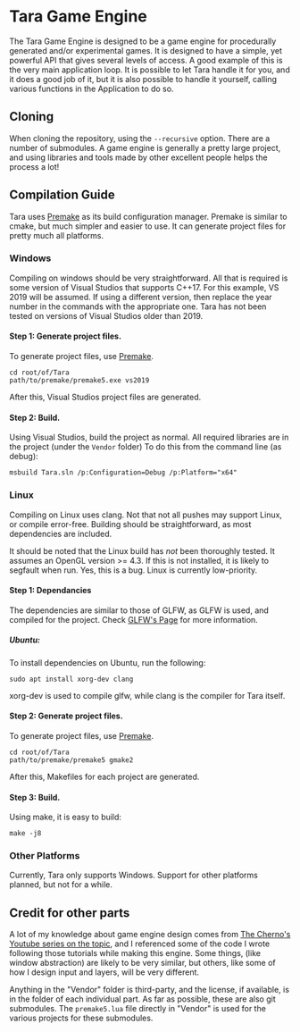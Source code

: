 # Tara Game Engine
The Tara Game Engine is designed to be a game engine for procedurally generated and/or experimental games. It is designed to have a simple, yet powerful API that gives several levels of access. A good example of this is the very main application loop. It is possible to let Tara handle it for you, and it does a good job of it, but it is also possible to handle it yourself, calling various functions in the Application to do so.

## Cloning
When cloning the repository, using the `--recursive` option. There are a number of submodules. A game engine is generally a pretty large project, and using libraries and tools made by other excellent people helps the process a lot!


## Compilation Guide
Tara uses [Premake](https://premake.github.io/) as its build configuration manager. Premake is similar to cmake, but much simpler and easier to use. It can generate project files for pretty much all platforms.

### Windows
Compiling on windows should be very straightforward. All that is required is some version of Visual Studios that supports C++17. For this example, VS 2019 will be assumed. If using a different version, then replace the year number in the commands with the appropriate one. Tara has not been tested on versions of Visual Studios older than 2019.

#### Step 1: Generate project files.
To generate project files, use [Premake](https://premake.github.io/).

	cd root/of/Tara
	path/to/premake/premake5.exe vs2019
	
After this, Visual Studios project files are generated.

#### Step 2: Build.
Using Visual Studios, build the project as normal. All required libraries are in the project (under the ```Vendor``` folder)
To do this from the command line (as debug): 

	msbuild Tara.sln /p:Configuration=Debug /p:Platform="x64"

### Linux
Compiling on Linux uses clang. Not that not all pushes may support Linux, or compile error-free. Building should be straightforward, as most dependencies are included. 

It should be noted that the Linux build has *not* been thoroughly tested. It assumes an OpenGL version >= 4.3. If this is not installed, it is likely to segfault when run. Yes, this is a bug. Linux is currently low-priority. 

#### Step 1: Dependancies
The dependencies are similar to those of GLFW, as GLFW is used, and compiled for the project. Check [GLFW's Page](https://www.glfw.org/docs/latest/compile_guide.html#compile_deps_x11) for more information. 

##### Ubuntu:
To install dependencies on Ubuntu, run the following:

	sudo apt install xorg-dev clang

xorg-dev is used to compile glfw, while clang is the compiler for Tara itself.


#### Step 2: Generate project files.
To generate project files, use [Premake](https://premake.github.io/).

	cd root/of/Tara
	path/to/premake/premake5 gmake2
	
After this, Makefiles for each project are generated.

#### Step 3: Build.
Using make, it is easy to build:

	make -j8


### Other Platforms
Currently, Tara only supports Windows. Support for other platforms planned, but not for a while.

## Credit for other parts
A lot of my knowledge about game engine design comes from [The Cherno's Youtube series on the topic](https://www.youtube.com/watch?v=JxIZbV_XjAs&list=PLlrATfBNZ98dC-V-N3m0Go4deliWHPFwT&index=1), and I referenced some of the code I wrote following those tutorials while making this engine. Some things, (like window abstraction) are likely to be very similar, but others, like some of how I design input and layers, will be very different.

Anything in the "Vendor" folder is third-party, and the license, if available, is in the folder of each individual part. As far as possible, these are also git submodules. The `premake5.lua` file directly in "Vendor" is used for the various projects for these submodules.

